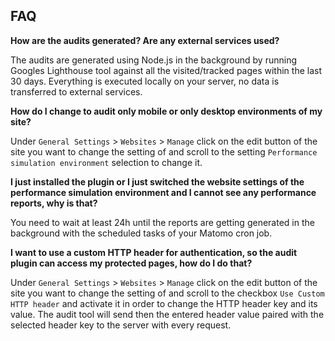 ## FAQ

__How are the audits generated? Are any external services used?__

The audits are generated using Node.js in the background by running Googles Lighthouse tool against all the visited/tracked pages within the last 30 days. Everything is executed locally on your server, no data is transferred to external services.

__How do I change to audit only mobile or only desktop environments of my site?__

Under `General Settings` > `Websites` > `Manage` click on the edit button of the site you want to change the setting of and scroll to the setting `Performance simulation environment` selection to change it.

__I just installed the plugin or I just switched the website settings of the performance simulation environment and I cannot see any performance reports, why is that?__

You need to wait at least 24h until the reports are getting generated in the background with the scheduled tasks of your Matomo cron job.

__I want to use a custom HTTP header for authentication, so the audit plugin can access my protected pages, how do I do that?__

Under `General Settings` > `Websites` > `Manage` click on the edit button of the site you want to change the setting of and scroll to the checkbox `Use Custom HTTP header` and activate it in order to change the HTTP header key and its value. The audit tool will send then the entered header value paired with the selected header key to the server with every request.
